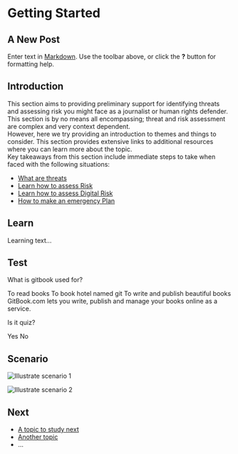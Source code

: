 # Getting Started

## A New Post

Enter text in [Markdown](http://daringfireball.net/projects/markdown/). Use the toolbar above, or click the **?** button for formatting help.


## Introduction
This section aims to providing preliminary support for identifying threats and assessing risk you might face as a journalist or human rights defender. This section is by no means all encompassing; threat and risk assessment are complex and very context dependent.
<br>
However, here we try providing an introduction to themes and things to consider. This section provides extensive links to additional resources where you can learn more about the topic.
<br>
Key takeaways from this section include immediate steps to take when faced with the following situations:
* [What are threats](en/topics/practice-2-planning/1-threats/1-intro.md)
* [Learn how to assess Risk](en/topics/practice-2-planning/2-assess-risk/1-intro.md)
* [Learn how to assess Digital Risk](en/topics/practice-2-planning/3-assess-digital-risk/1-intro-hrd.md)
* [How to make an emergency Plan](en/topics/practice-2-planning/4-emergency-plan/1-intro.md)

## Learn
Learning text...

## Test
<quiz name="Gitbook Quiz">
    <question multiple>
        <p>What is gitbook used for?</p>
        <answer correct>To read books</answer>
        <answer>To book hotel named git</answer>
        <answer correct>To write and publish beautiful books</answer>
        <explanation>GitBook.com lets you write, publish and manage your books online as a service.</explanation>
    </question>
    <question>
        <p>Is it quiz?</p>
        <answer correct>Yes</answer>
        <answer>No</answer>
    </question>
</quiz>

## Scenario
![](scenario.png "Illustrate scenario 1")

![](scenario.png "Illustrate scenario 2")


## Next
 * [A topic to study next](en/topics/_topic/_unit/index.md)
 * [Another topic](en/topics/_topic/_unit/index.md)
 * ...

